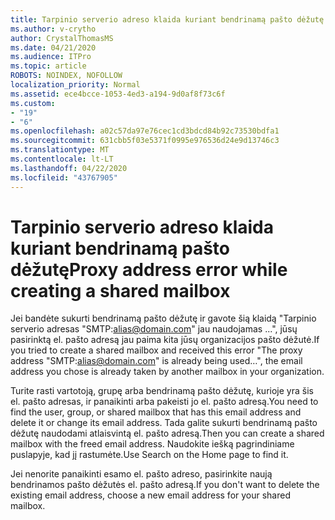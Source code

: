 ```yaml
---
title: Tarpinio serverio adreso klaida kuriant bendrinamą pašto dėžutę
ms.author: v-crytho
author: CrystalThomasMS
ms.date: 04/21/2020
ms.audience: ITPro
ms.topic: article
ROBOTS: NOINDEX, NOFOLLOW
localization_priority: Normal
ms.assetid: ece4bcce-1053-4ed3-a194-9d0af8f73c6f
ms.custom:
- "19"
- "6"
ms.openlocfilehash: a02c57da97e76cec1cd3bdcd84b92c73530bdfa1
ms.sourcegitcommit: 631cbb5f03e5371f0995e976536d24e9d13746c3
ms.translationtype: MT
ms.contentlocale: lt-LT
ms.lasthandoff: 04/22/2020
ms.locfileid: "43767905"
---
```

# <a name="proxy-address-error-while-creating-a-shared-mailbox"></a><span data-ttu-id="7fb5c-102">Tarpinio serverio adreso klaida kuriant bendrinamą pašto dėžutę</span><span class="sxs-lookup"><span data-stu-id="7fb5c-102">Proxy address error while creating a shared mailbox</span></span>

<span data-ttu-id="7fb5c-103">Jei bandėte sukurti bendrinamą pašto dėžutę ir gavote šią klaidą "Tarpinio serverio adresas "SMTP:alias@domain.com" jau naudojamas ...", jūsų pasirinktą el. pašto adresą jau paima kita jūsų organizacijos pašto dėžutė.</span><span class="sxs-lookup"><span data-stu-id="7fb5c-103">If you tried to create a shared mailbox and received this error "The proxy address "SMTP:alias@domain.com" is already being used…", the email address you chose is already taken by another mailbox in your organization.</span></span>
  
<span data-ttu-id="7fb5c-104">Turite rasti vartotoją, grupę arba bendrinamą pašto dėžutę, kurioje yra šis el. pašto adresas, ir panaikinti arba pakeisti jo el. pašto adresą.</span><span class="sxs-lookup"><span data-stu-id="7fb5c-104">You need to find the user, group, or shared mailbox that has this email address and delete it or change its email address.</span></span> <span data-ttu-id="7fb5c-105">Tada galite sukurti bendrinamą pašto dėžutę naudodami atlaisvintą el. pašto adresą.</span><span class="sxs-lookup"><span data-stu-id="7fb5c-105">Then you can create a shared mailbox with the freed email address.</span></span> <span data-ttu-id="7fb5c-106">Naudokite iešką pagrindiniame puslapyje, kad jį rastumėte.</span><span class="sxs-lookup"><span data-stu-id="7fb5c-106">Use Search on the Home page to find it.</span></span>
  
<span data-ttu-id="7fb5c-107">Jei nenorite panaikinti esamo el. pašto adreso, pasirinkite naują bendrinamos pašto dėžutės el. pašto adresą.</span><span class="sxs-lookup"><span data-stu-id="7fb5c-107">If you don't want to delete the existing email address, choose a new email address for your shared mailbox.</span></span>
  
